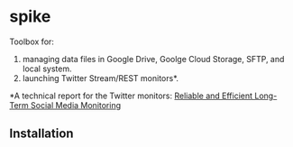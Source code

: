 # spike
Toolbox for:

1. managing data files in Google Drive, Goolge Cloud Storage, SFTP, and local system.
2. launching Twitter Stream/REST monitors*.

*A technical report for the Twitter monitors: [Reliable and Efficient Long-Term Social Media Monitoring](https://arxiv.org/pdf/2005.02442.pdf)

## Installation
